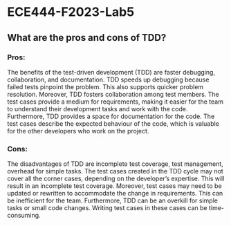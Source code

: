 # ECE444-F2023-Lab5
## What are the pros and cons of TDD?
### Pros:
The benefits of the test-driven development (TDD) are faster debugging, collaboration, and documentation. TDD speeds up debugging because failed tests pinpoint the problem. This also supports quicker problem resolution. Moreover, TDD fosters collaboration among test members. The test cases provide a medium for requirements, making it easier for the team to understand their development tasks and work with the code. Furthermore, TDD provides a space for documentation for the code. The test cases describe the expected behaviour of the code, which is valuable for the other developers who work on the project.
### Cons:
The disadvantages of TDD are incomplete test coverage, test management, overhead for simple tasks. The test cases created in the TDD cycle may not cover all the corner cases, depending on the developer’s expertise. This will result in an incomplete test coverage. Moreover, test cases may need to be updated or rewritten to accommodate the change in requirements. This can be inefficient for the team. Furthermore, TDD can be an overkill for simple tasks or small code changes. Writing test cases in these cases can be time-consuming.


